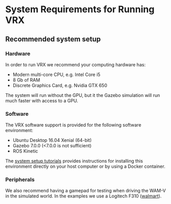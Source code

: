 # System Requirements for Running VRX #

## Recommended system setup

### Hardware ###

In order to run VRX we recommend your computing hardware has:

- Modern multi-core CPU, e.g. Intel Core i5
- 8 Gb of RAM
- Discrete Graphics Card, e.g. Nvidia GTX 650

The system will run without the GPU, but it the Gazebo simulation will run much faster with access to a GPU.

### Software ###

The VRX software support is provided for the following software environment:

- Ubuntu Desktop 16.04 Xenial (64-bit)
- Gazebo 7.0.0 (<7.0.0 is not sufficient)
- ROS Kinetic

The [system setup tutorials](https://bitbucket.org/osrf/vrx/wiki/tutorials) provides instructions for installing this environment directly on your host computer or by using a Docker container.

### Peripherals ###

We also recommend having a gamepad for testing when driving the WAM-V in the simulated world. In the examples we use a Logitech F310 ([walmart](https://www.walmart.com/ip/Logitech-F310-GamePad/16419686)).